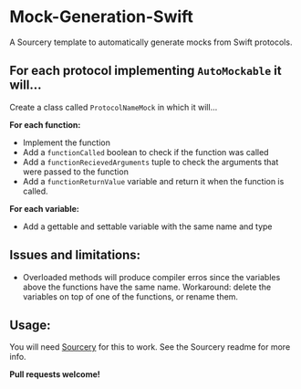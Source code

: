 # Mock-Generation-Swift
A Sourcery template to automatically generate mocks from Swift protocols.

## For each protocol implementing `AutoMockable` it will...
Create a class called `ProtocolNameMock` in which it will...

**For each function:**
 - Implement the function
 - Add a `functionCalled` boolean to check if the function was called
 - Add a `functionRecievedArguments` tuple to check the arguments that were passed to the function
 - Add a `functionReturnValue` variable and return it when the function is called.
 
**For each variable:**
 - Add a gettable and settable variable with the same name and type

## Issues and limitations:
* Overloaded methods will produce compiler erros since the variables above the functions have the same name. Workaround: delete the variables on top of one of the functions, or rename them.

## Usage:
You will need [Sourcery](https://github.com/krzysztofzablocki/Sourcery/) for this to work. See the Sourcery readme for more info.

**Pull requests welcome!**
